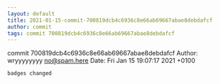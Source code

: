 ```yaml
---
layout: default
title: 2021-01-15-commit-700819dcb4c6936c8e66ab69667abae8debdafcf
author: commit
tags: commit 700819dcb4c6936c8e66ab69667abae8debdafcf
---
```


commit 700819dcb4c6936c8e66ab69667abae8debdafcf
Author: wryyyyyyyy <no@spam.here>
Date:   Fri Jan 15 19:07:17 2021 +0100

    badges changed
